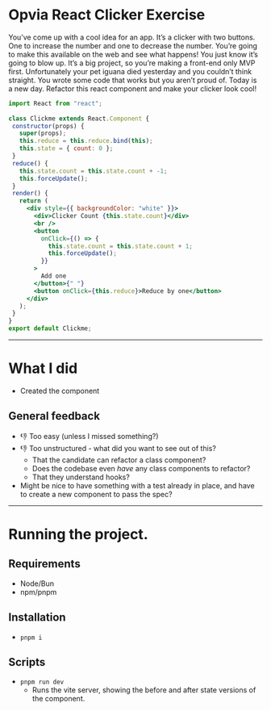 # Opvia React Clicker Exercise

You’ve come up with a cool idea for an app. It’s a clicker with two buttons. One to increase the number and one to decrease the number. You’re going to make this available on the web and see what happens! You just know it’s going to blow up. It’s a big project, so you’re making a front-end only MVP first. Unfortunately your pet iguana died yesterday and you couldn’t think straight. You wrote some code that works but you aren’t proud of.
Today is a new day. Refactor this react component and make your clicker look cool!

```jsx
import React from "react";
 
class Clickme extends React.Component {
 constructor(props) {
   super(props);
   this.reduce = this.reduce.bind(this);
   this.state = { count: 0 };
 }
 reduce() {
   this.state.count = this.state.count + -1;
   this.forceUpdate();
 }
 render() {
   return (
     <div style={{ backgroundColor: "white" }}>
       <div>Clicker Count {this.state.count}</div>
       <br />
       <button
         onClick={() => {
           this.state.count = this.state.count + 1;
           this.forceUpdate();
         }}
       >
         Add one
       </button>{" "}
       <button onClick={this.reduce}>Reduce by one</button>
     </div>
   );
 }
}
export default Clickme;
```


---

# What I did
- Created the component

## General feedback
- 👎 Too easy (unless I missed something?)
- 👎 Too unstructured - what did you want to see out of this? 
    - That the candidate can refactor a class component?
    - Does the codebase even _have_ any class components to refactor?
    - That they understand hooks?
- Might be nice to have something with a test already in place, and have to create a new component to pass the spec?

--- 

# Running the project.

## Requirements
- Node/Bun
- npm/pnpm

## Installation
- `pnpm i`

## Scripts
- `pnpm run dev`
    - Runs the vite server, showing the before and after state versions of the component.
